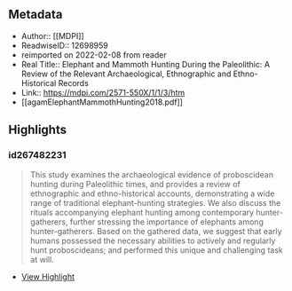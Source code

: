 
## Metadata
- Author:: [[MDPI]]
- ReadwiseID:: 12698959
- reimported on 2022-02-08 from reader
- Real Title:: Elephant and Mammoth Hunting During the Paleolithic: A Review of the Relevant Archaeological, Ethnographic and Ethno-Historical Records
- Link:: https://mdpi.com/2571-550X/1/1/3/htm
- [[agamElephantMammothHunting2018.pdf]]

## Highlights

### id267482231

> This study examines the archaeological evidence of proboscidean hunting during Paleolithic times, and provides a review of ethnographic and ethno-historical accounts, demonstrating a wide range of traditional elephant-hunting strategies. We also discuss the rituals accompanying elephant hunting among contemporary hunter-gatherers, further stressing the importance of elephants among hunter-gatherers. Based on the gathered data, we suggest that early humans possessed the necessary abilities to actively and regularly hunt proboscideans; and performed this unique and challenging task at will.

 * [View Highlight](https://read.readwise.io/read/01frr7gb34gn43tt1tkrtcrdkt)
